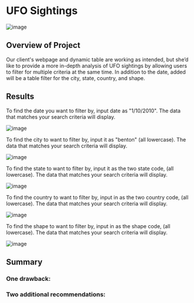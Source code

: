 # UFO Sightings

![image](https://user-images.githubusercontent.com/67409852/144374506-a43f914a-c8bb-4426-816f-9b4340b8db72.png)
## Overview of Project

Our client's webpage and dynamic table are working as intended, but she’d like to provide a more in-depth analysis of UFO sightings by allowing users to filter for multiple criteria at the same time. In addition to the date, added will be a table filter for the city, state, country, and shape.

## Results

To find the date you want to filter by, input date as "1/10/2010". The data that matches your search criteria will display.  

![image](https://user-images.githubusercontent.com/67409852/144375061-6ffc0039-eb6e-41ab-9bbe-cfd3649bc1cc.png)

To find the city to want to filter by, input it as "benton" (all lowercase). The data that matches your search criteria will display.  

![image](https://user-images.githubusercontent.com/67409852/144375219-2627703b-67cc-42de-adb4-4b5cb4213e02.png)

To find the state to want to filter by, input it as the two state code, (all lowercase). The data that matches your search criteria will display.  

![image](https://user-images.githubusercontent.com/67409852/144375338-1ba28ba2-a16d-485e-842e-d239f48b4d74.png)

To find the country to want to filter by, input in as the two country code, (all lowercase). The data that matches your search criteria will display.  

![image](https://user-images.githubusercontent.com/67409852/144375510-559b818a-9e44-4212-add1-6658ce187b21.png)

To find the shape to want to filter by, input in as the shape code, (all lowercase). The data that matches your search criteria will display.

![image](https://user-images.githubusercontent.com/67409852/144375623-b184b452-769e-48fe-9a1f-9ad5503cefb2.png)

## Summary

### One drawback:

### Two additional recommendations:

